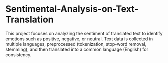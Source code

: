 # Sentimental-Analysis-on-Text-Translation
This project focuses on analyzing the sentiment of translated text to identify emotions such as positive, negative, or neutral. Text data is collected in multiple languages, preprocessed (tokenization, stop-word removal, stemming), and then translated into a common language (English) for consistency.

